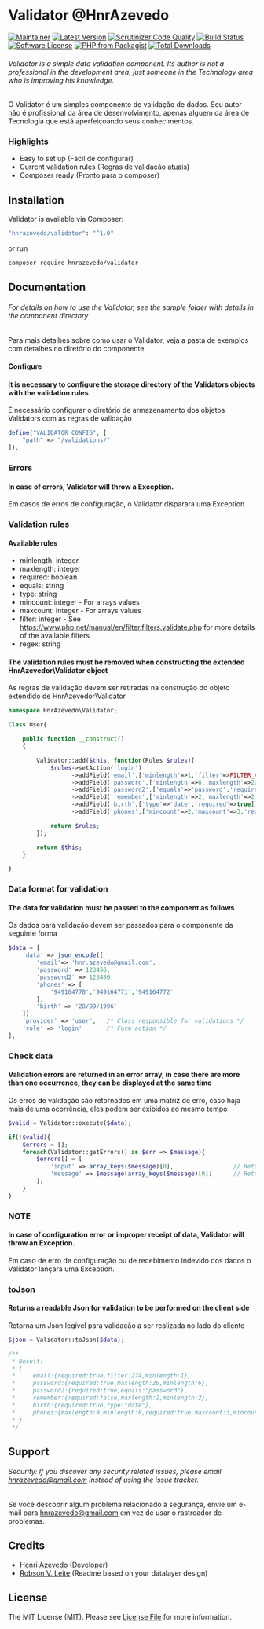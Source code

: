 ﻿# Validator @HnrAzevedo

[![Maintainer](https://img.shields.io/badge/maintainer-@hnrazevedo-blue?style=flat-square)](https://github.com/hnrazevedo)
[![Latest Version](https://img.shields.io/github/v/tag/hnrazevedo/validator?label=version&style=flat-square)](Release)
[![Scrutinizer Code Quality](https://img.shields.io/scrutinizer/quality/g/hnrazevedo/validator?style=flat-square)](https://scrutinizer-ci.com/g/hnrazevedo/Validator/?branch=master)
[![Build Status](https://img.shields.io/scrutinizer/build/g/hnrazevedo/validator?style=flat-square)](https://scrutinizer-ci.com/g/hnrazevedo/Validator/build-status/master)
[![Software License](https://img.shields.io/badge/license-MIT-brightgreen.svg?style=flat-square)](LICENSE)
[![PHP from Packagist](https://img.shields.io/packagist/php-v/hnrazevedo/validator?style=flat-square)](https://packagist.org/packages/hnrazevedo/validator)
[![Total Downloads](https://img.shields.io/packagist/dt/hnrazevedo/validator?style=flat-square)](https://packagist.org/packages/hnrazevedo/validator)


###### Validator is a simple data validation component. Its author is not a professional in the development area, just someone in the Technology area who is improving his knowledge.

O Validator é um simples componente de validação de dados. Seu autor não é profissional da área de desenvolvimento, apenas alguem da área de Tecnologia que está aperfeiçoando seus conhecimentos.

### Highlights

- Easy to set up (Fácil de configurar)
- Current validation rules (Regras de validação atuais)
- Composer ready (Pronto para o composer)

## Installation

Validator is available via Composer:

```bash 
"hnrazevedo/validator": "^1.0"
```

or run

```bash
composer require hnrazevedo/validator
```

## Documentation

###### For details on how to use the Validator, see the sample folder with details in the component directory

Para mais detalhes sobre como usar o Validator, veja a pasta de exemplos com detalhes no diretório do componente

#### Configure

#### It is necessary to configure the storage directory of the Validators objects with the validation rules
É necessário configurar o diretório de armazenamento dos objetos Validators com as regras de validação

```php
define("VALIDATOR_CONFIG", [
    "path" => "/validations/"
]);
```

### Errors

#### In case of errors, Validator will throw a Exception.
Em casos de erros de configuração, o Validator disparara uma Exception.

### Validation rules

#### Available rules

- minlength: integer
- maxlength: integer
- required: boolean
- equals: string
- type: string
- mincount: integer - For arrays values
- maxcount: integer - For arrays values
- filter: integer - See https://www.php.net/manual/en/filter.filters.validate.php for more details of the available filters 
- regex: string

#### The validation rules must be removed when constructing the extended HnrAzevedor\Validator object
As regras de validação devem ser retiradas na construção do objeto extendido de HnrAzevedor\Validator

```php
namespace HnrAzevedo\Validator;

Class User{

    public function __construct()
    {

        Validator::add($this, function(Rules $rules){
            $rules->setAction('login')
                  ->addField('email',['minlength'=>1,'filter'=>FILTER_VALIDATE_EMAIL,'required'=>true])
                  ->addField('password',['minlength'=>6,'maxlength'=>20,'required'=>true])
                  ->addField('password2',['equals'=>'password','required'=>true])
                  ->addField('remember',['minlength'=>2,'maxlength'=>2,'required'=>false])
                  ->addField('birth',['type'=>'date','required'=>true])
                  ->addField('phones',['mincount'=>2,'maxcount'=>3,'required'=>true,'minlength'=>8,'maxlength'=>9]);

			return $rules;
        });

        return $this;
    }

}
```

### Data format for validation

#### The data for validation must be passed to the component as follows
Os dados para validação devem ser passados ​​para o componente da seguinte forma

```php
$data = [
    'data' => json_encode([
        'email'=> 'hnr.azevedo@gmail.com',
        'password' => 123456,
        'password2' => 123456,
        'phones' => [
            '949164770','949164771','949164772'
        ],
        'birth' => '28/09/1996' 
    ]),
    'provider' => 'user',   /* Class responsible for validations */
    'role' => 'login'       /* Form action */
];
```

### Check data

#### Validation errors are returned in an error array, in case there are more than one occurrence, they can be displayed at the same time
Os erros de validação são retornados em uma matriz de erro, caso haja mais de uma ocorrência, eles podem ser exibidos ao mesmo tempo

```php
$valid = Validator::execute($data);

if(!$valid){
    $errors = [];
    foreach(Validator::getErrors() as $err => $message){
        $errors[] = [
            'input' => array_keys($message)[0],                 // Return name input error
            'message' => $message[array_keys($message)[0]]      // Return message error
        ];
    }
}
```
### NOTE
#### In case of configuration error or improper receipt of data, Validator will throw an Exception.
Em caso de erro de configuração ou de recebimento indevido dos dados o Validator lançara uma Exception.

### toJson

#### Returns a readable Json for validation to be performed on the client side
Retorna um Json legível para validação a ser realizada no lado do cliente

```php
$json = Validator::toJson($data);

/**
 * Result:
 * {
 *     email:{required:true,filter:274,minlength:1},
 *     password:{required:true,maxlength:20,minlength:6},
 *     password2:{required:true,equals:"password"},
 *     remember:{required:false,maxlength:2,minlength:2},
 *     birth:{required:true,type:"date"},
 *     phones:{maxlength:9,minlength:8,required:true,maxcount:3,mincount:2}
 * }
 */
```

## Support

###### Security: If you discover any security related issues, please email hnrazevedo@gmail.com instead of using the issue tracker.

Se você descobrir algum problema relacionado à segurança, envie um e-mail para hnrazevedo@gmail.com em vez de usar o rastreador de problemas.

## Credits

- [Henri Azevedo](https://github.com/hnrazevedo) (Developer)
- [Robson V. Leite](https://github.com/robsonvleite) (Readme based on your datalayer design)

## License

The MIT License (MIT). Please see [License File](https://github.com/hnrazevedo/Validator/blob/master/LICENSE.md) for more information.
